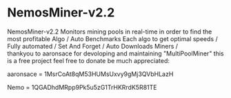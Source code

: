 # NemosMiner-v2.2
NemosMiner-v2.2 Monitors mining pools in real-time in order to find the most profitable Algo /
 Auto Benchmarks Each algo to get optimal speeds / 
Fully automated / Set And Forget / 
Auto Downloads Miners /   
thankyou to aaronsace for devoloping and maintaining "MultiPoolMiner"
this is a free project feel free to donate be much appreciated:

aaronsace = 1MsrCoAt8qM53HUMsUxvy9gMj3QVbHLazH

Nemo = 1QGADhdMRpp9Pk5u5zG1TrHKRrdK5R81TE


